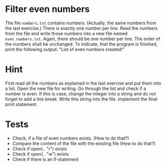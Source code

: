 # Filter even numbers
The file `numbers.txt` contains numbers. (Actually, the same numbers from the last exercise.) There is exactly one number per line. Read the numbers from the file and write those numbers into a new file named `even_numbers.txt`. Again, there should be one number per line. The order of the numbers shall be unchanged. To indicate, that the program is finished, print the following output: "List of even numbers created!"

# Hint
First read all the numbers as explained in the last exercise and put them into a list. Open the new file for writing. Go through the list and check if a number is even. If this is case, change the integer into a string and do not forget to add a line break. Write this string into the file. Implement the final print statement.

# Tests
- Check, if a file of even numbers exists. (How to do that?)
- Compare the content of the file with the existing file (How to do that?)
- Check if open(.. "r") exists
- Check if open(.. "w") exists
- Check if there is an if-statement

